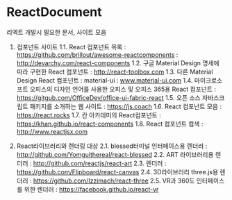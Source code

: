 # ReactDocument
리엑트 개발시 필요한 문서, 사이트 모음

1. 컴포넌트 사이트
	1.1. React 컴포넌트 목록 : https://github.com/brillout/awesome-reactcomponents
                      : http://devarchy.com/react-components
	1.2. 구글 Material Design 명세에 따라 구현한 React 컴포넌트 : http://react-toolbox.com
	1.3. 다른 Material Design React 컴포넌트 : material-ui : www.material-ui.com
  1.4. 마이크로소프트 오피스의 디자인 언어를 사용한 오피스 및 오피스 365용 React 컴포넌트 : https://gitgub.com/OfficeDev/office-ui-fabric-react
  1.5. 오픈 소스 자바스크립트 패키지를 소개하는 웹 사이트 : https://js.coach
  1.6. React 컴포넌트 모음 : https://react.rocks
  1.7. 칸 아카데미의 React컴포넌트 : https://khan.github.io/react-components
  1.8. React 컴포넌트 컴색 : http://www.reactjsx.com

2. React라이브러리와 렌더링 대상
	2.1. blessed터미널 인터페이스용 렌더러 : http://github.com/Yomguithereal/react-blessed
	2.2. ART 라이브러리용 렌더러 : http://github.com/reactjs/react-art
	2.3. <canvas> 렌더러 : https://github.com/Flipboard/react-canvas
	2.4. 3D라이브러리 three.js용 렌더러 : https://github.com/Izzimach/react-three
	2.5. VR과 360도 인터페이스를 위한 렌더러 : https://facebook.github.io/react-vr
	
